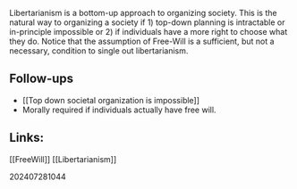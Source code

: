 Libertarianism is a bottom-up approach to organizing society. This is the natural way to organizing a society if 1) top-down planning is intractable or in-principle impossible or 2) if individuals have a more right to choose what they do.  Notice that the assumption of Free-Will is a sufficient, but not a necessary, condition to single out libertarianism.

## Follow-ups
- [[Top down societal organization is impossible]]
- Morally required if individuals actually have free will. 

## Links: 
[[FreeWill]]
[[Libertarianism]]



202407281044
